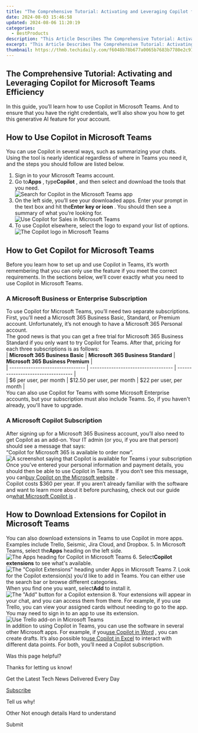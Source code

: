 ```yaml
---
title: "The Comprehensive Tutorial: Activating and Leveraging Copilot for Microsoft Teams Efficiency"
date: 2024-08-03 15:46:58
updated: 2024-08-06 11:20:19
categories:
  - BestProducts
description: "This Article Describes The Comprehensive Tutorial: Activating and Leveraging Copilot for Microsoft Teams Efficiency"
excerpt: "This Article Describes The Comprehensive Tutorial: Activating and Leveraging Copilot for Microsoft Teams Efficiency"
thumbnail: https://thmb.techidaily.com/f6048b78b677a0065b7683b7780e2c91c1ef9e11def92a26e974e1428f77307f.jpg
---
```


## The Comprehensive Tutorial: Activating and Leveraging Copilot for Microsoft Teams Efficiency
 In this guide, you’ll learn how to use Copilot in Microsoft Teams. And to ensure that you have the right credentials, we’ll also show you how to get this generative AI feature for your account.

## How to Use Copilot in Microsoft Teams

 You can use Copilot in several ways, such as summarizing your chats. Using the tool is nearly identical regardless of where in Teams you need it, and the steps you should follow are listed below.

1. Sign in to your Microsoft Teams account.
2. Go to**Apps** , type**Copilot** , and then select and download the tools that you need.  
![Search for Copilot in the Microsoft Teams app](https://www.lifewire.com/thmb/khok2DtUZ9-lwcCfmKffTt9Joqg=/1500x0/filters:no_upscale():max_bytes(150000):strip_icc():format(webp)/Copilot-Search-Microsoft-Teams-cd620d80b36a45608ced8c3e81c6d7dd.jpg)
3. On the left side, you’ll see your downloaded apps. Enter your prompt in the text box and hit the**Enter key or icon** . You should then see a summary of what you’re looking for.  
![Use Copilot for Sales in Microsoft Teams](https://www.lifewire.com/thmb/EtCjXE-O-c-ynNEWlVSyunbgRIc=/1500x0/filters:no_upscale():max_bytes(150000):strip_icc():format(webp)/UseCopilotforSales-98680cedd3b541ed9620b8cc6399b03c.jpeg)
4. To use Copilot elsewhere, select the logo to expand your list of options.  
![The Copilot logo in Microsoft Teams](https://www.lifewire.com/thmb/N3sItjidTMEzrCz6kuy7lEiAAvU=/1500x0/filters:no_upscale():max_bytes(150000):strip_icc():format(webp)/Copilot-logo-ea4cfdcb97104106ae95a9d97d0c4fe2.jpg)  

## How to Get Copilot for Microsoft Teams  

 Before you learn how to set up and use Copilot in Teams, it’s worth remembering that you can only use the feature if you meet the correct requirements. In the sections below, we’ll cover exactly what you need to use Copilot in Microsoft Teams.  

### A Microsoft Business or Enterprise Subscription  

 To use Copilot for Microsoft Teams, you’ll need two separate subscriptions. First, you’ll need a Microsoft 365 Business Basic, Standard, or Premium account. Unfortunately, it’s not enough to have a Microsoft 365 Personal account.  
 The good news is that you can get a free trial for Microsoft 365 Business Standard if you only want to try Copilot for Teams. After that, pricing for each three subscriptions is as follows:  
| **Microsoft 365 Business Basic** | **Microsoft 365 Business Standard** | **Microsoft 365 Business Premium** |  
| -------------------------------- | ----------------------------------- | ---------------------------------- |  
| $6 per user, per month           | $12.50 per user, per month          | $22 per user, per month            |  
 You can also use Copilot for Teams with some Microsoft Enterprise accounts, but your subscription must also include Teams. So, if you haven't already, you'll have to upgrade.  

### A Microsoft Copilot Subscription  

 After signing up for a Microsoft 365 Business account, you’ll also need to get Copilot as an add-on. Your IT admin (or you, if you are that person) should see a message that says:  
 “Copilot for Microsoft 365 is available to order now”.  
![A screenshot saying that Copilot is available for Teams i your subscription](https://www.lifewire.com/thmb/2D727oZ39tGGmRBUsHg2VwKc-ic=/1500x0/filters:no_upscale():max_bytes(150000):strip_icc():format(webp)/CopilotforMicrosoftTeamsAvailable-614ff945b07246c192fa1c9b7266d2a9.jpeg)  
 Once you’ve entered your personal information and payment details, you should then be able to use Copilot in Teams. If you don’t see this message, you can[buy Copilot on the Microsoft website](https://microsoft.com/en-us/microsoft-365/enterprise/copilot-for-microsoft-365) .  
 Copilot costs $360 per year. If you aren’t already familiar with the software and want to learn more about it before purchasing, check out our guide on[what Microsoft Copilot is](https://www.lifewire.com/what-is-microsoft-copilot-8572496) .  

## How to Download Extensions for Copilot in Microsoft Teams  

 You can also download extensions in Teams to use Copilot in more apps. Examples include Trello, Seismic, Jira Cloud, and Dropbox.
5. In Microsoft Teams, select the**Apps** heading on the left side.  
![The Apps heading for Copilot in Microsoft Teams](https://www.lifewire.com/thmb/KNCxBRRk_i3h3kceeSeepDwAYzg=/1500x0/filters:no_upscale():max_bytes(150000):strip_icc():format(webp)/Copilot-Apps-heading-ffc4f34ff4a54378bdb52a337492e834.jpg)
6. Select**Copilot extensions** to see what's available.  
![The "Copilot Extensions" heading under Apps in Microsoft Teams](https://www.lifewire.com/thmb/NyIgfmsQLm3q9AFPMhNlX8PVDJI=/1500x0/filters:no_upscale():max_bytes(150000):strip_icc():format(webp)/Copilot-Extensions-heading-329c9afe682e45ebbfef4f3f0585e701.jpg)
7. Look for the Copilot extension(s) you’d like to add in Teams. You can either use the search bar or browse different categories.  
 When you find one you want, select**Add** to install it.  
![The "Add" button for a Copilot extension](https://www.lifewire.com/thmb/Cf177pJ4izRTxxtYGuVVhuFE7Jc=/1500x0/filters:no_upscale():max_bytes(150000):strip_icc():format(webp)/Copilot-extension-add-button-5153b259328344cb92232920eb6a1707.jpg)
8. Your extensions will appear in your chat, and you can access them from there. For example, if you use Trello, you can view your assigned cards without needing to go to the app.  
You may need to sign in to an app to use its extension.  
![Use Trello add-on in Microsoft Teams](https://www.lifewire.com/thmb/AvuErVtsmSgMLRTlB_LhwXkV05Y=/1500x0/filters:no_upscale():max_bytes(150000):strip_icc():format(webp)/UseTrelloinMicrosoftTeams-da20d85e27d846dda8e729c880132b3c.jpeg)  
 In addition to using Copilot in Teams, you can use the software in several other Microsoft apps. For example, if you[use Copilot in Word](https://www.lifewire.com/use-copilot-in-word-8629526) , you can create drafts. It’s also possible to[use Copilot in Excel](https://www.lifewire.com/use-copilot-in-excel-8635295) to interact with different data points. For both, you’ll need a Copilot subscription.

Was this page helpful?

Thanks for letting us know!

 Get the Latest Tech News Delivered Every Day

[Subscribe](https://www.lifewire.com/#)

Tell us why!

 Other  Not enough details  Hard to understand

 Submit

<ins class="adsbygoogle"
     style="display:block"
     data-ad-format="autorelaxed"
     data-ad-client="ca-pub-7571918770474297"
     data-ad-slot="1223367746"></ins>



<ins class="adsbygoogle"
     style="display:block"
     data-ad-client="ca-pub-7571918770474297"
     data-ad-slot="8358498916"
     data-ad-format="auto"
     data-full-width-responsive="true"></ins>
